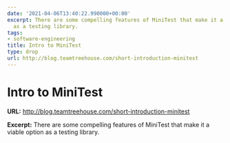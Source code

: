 ```yaml
---
date: '2021-04-06T13:40:22.990000+00:00'
excerpt: There are some compelling features of MiniTest that make it a viable option
  as a testing library.
tags:
- software-engineering
title: Intro to MiniTest
type: drop
url: http://blog.teamtreehouse.com/short-introduction-minitest
---
```


# Intro to MiniTest

**URL:** http://blog.teamtreehouse.com/short-introduction-minitest

**Excerpt:** There are some compelling features of MiniTest that make it a viable option as a testing library.
